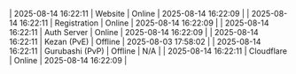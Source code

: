 | 2025-08-14 16:22:11 | Website | Online | 2025-08-14 16:22:09 |
| 2025-08-14 16:22:11 | Registration | Online | 2025-08-14 16:22:09 |
| 2025-08-14 16:22:11 | Auth Server | Online | 2025-08-14 16:22:09 |
| 2025-08-14 16:22:11 | Kezan (PvE) | Offline | 2025-08-03 17:58:02 |
| 2025-08-14 16:22:11 | Gurubashi (PvP) | Offline | N/A |
| 2025-08-14 16:22:11 | Cloudflare | Online | 2025-08-14 16:22:09 |
